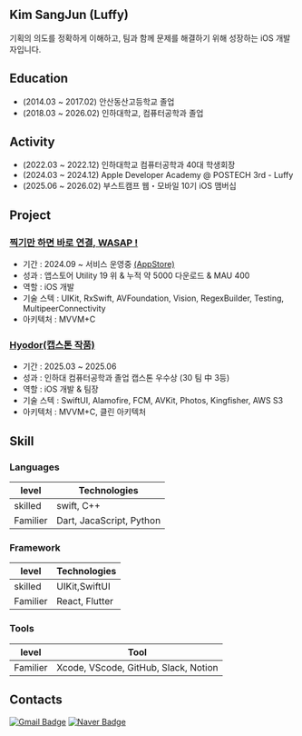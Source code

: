 ## Kim SangJun (Luffy)
기획의 의도를 정확하게 이해하고, 팀과 함께 문제를 해결하기 위해 성장하는 iOS 개발자입니다.

## Education
- (2014.03 ~ 2017.02) 안산동산고등학교 졸업
- (2018.03 ~ 2026.02) 인하대학교, 컴퓨터공학과 졸업

## Activity
- (2022.03 ~ 2022.12) 인하대학교 컴퓨터공학과 40대 학생회장
- (2024.03 ~ 2024.12) Apple Developer Academy @ POSTECH 3rd - Luffy
- (2025.06 ~ 2026.02) 부스트캠프 웹・모바일 10기 iOS 맴버십

## Project
### [찍기만 하면 바로 연결, WASAP !](https://github.com/AppleDeveloper-TeamGod/WASAP?tab=readme-ov-file)
- 기간 : 2024.09 ~ 서비스 운영중 [(AppStore)](https://apps.apple.com/kr/app/wasap-%EC%B0%8D%EA%B8%B0%EB%A7%8C-%ED%95%98%EB%A9%B4-%EB%B0%94%EB%A1%9C-%EC%97%B0%EA%B2%B0/id6736962310)
- 성과 : 앱스토어 Utility 19 위 & 누적 약 5000 다운로드 & MAU 400
- 역할 : iOS 개발
- 기술 스텍 : UIKit, RxSwift, AVFoundation, Vision, RegexBuilder, Testing, MultipeerConnectivity
- 아키텍처 : MVVM+C
### [Hyodor(캡스톤 작품)](https://github.com/hyodore/iOS)
- 기간 : 2025.03 ~ 2025.06 
- 성과 : 인하대 컴퓨터공학과 졸업 캡스톤 우수상 (30 팀 中 3등)
- 역할 : iOS 개발 & 팀장
- 기술 스텍 : SwiftUI, Alamofire, FCM, AVKit, Photos, Kingfisher, AWS S3
- 아키텍처 : MVVM+C, 클린 아키텍처
## Skill
### Languages
| level    | Technologies             |
| -------- | ------------------------ |
| skilled  | swift, C++               |
| Familier | Dart, JacaScript, Python |

### Framework

| level    | Technologies   |
| -------- | -------------- |
| skilled  | UIKit,SwiftUI  |
| Familier | React, Flutter |

### Tools
| level    | Tool                                 |
| -------- | ------------------------------------ |
| Familier | Xcode, VScode, GitHub, Slack, Notion |
 
## Contacts
[![Gmail Badge](https://img.shields.io/badge/Gmail-d14836?style=flat-square&logo=Gmail&logoColor=white&link=mailto:ksj008111@gmail.com)](mailto:kimsh1691@gmail.com)
[![Naver Badge](https://img.shields.io/badge/Naver-03C75A?style=flat-square&logo=Naver&logoColor=white&link=mailto:lmk0347@naver.com)](mailto:lmk0347@naver.com)
